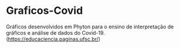 # Graficos-Covid
Gráficos desenvolvidos em Phyton para o ensino de interpretação de gráficos e análise de dados do Covid-19. (https://educaciencia.paginas.ufsc.br/)
